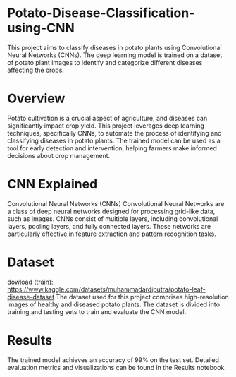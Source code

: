 # Potato-Disease-Classification-using-CNN
This project aims to classify diseases in potato plants using Convolutional Neural Networks (CNNs). The deep learning model is trained on a dataset of potato plant images to identify and categorize different diseases affecting the crops.

# Overview
Potato cultivation is a crucial aspect of agriculture, and diseases can significantly impact crop yield. This project leverages deep learning techniques, specifically CNNs, to automate the process of identifying and classifying diseases in potato plants. The trained model can be used as a tool for early detection and intervention, helping farmers make informed decisions about crop management.

# CNN Explained
Convolutional Neural Networks (CNNs)
Convolutional Neural Networks are a class of deep neural networks designed for processing grid-like data, such as images. CNNs consist of multiple layers, including convolutional layers, pooling layers, and fully connected layers. These networks are particularly effective in feature extraction and pattern recognition tasks.

# Dataset
dowload (train): https://www.kaggle.com/datasets/muhammadardiputra/potato-leaf-disease-dataset
The dataset used for this project comprises high-resolution images of healthy and diseased potato plants. The dataset is divided into training and testing sets to train and evaluate the CNN model.

# Results
The trained model achieves an accuracy of 99% on the test set. Detailed evaluation metrics and visualizations can be found in the Results notebook.

